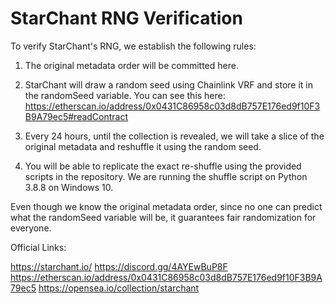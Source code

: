 # StarChant RNG Verification

To verify StarChant's RNG, we establish the following rules:

1. The original metadata order will be committed here.

2. StarChant will draw a random seed using Chainlink VRF and store it in the randomSeed variable. You can see this here: https://etherscan.io/address/0x0431C86958c03d8dB757E176ed9f10F3B9A79ec5#readContract
3. Every 24 hours, until the collection is revealed, we will take a slice of the original metadata and reshuffle it using the random seed.
4. You will be able to replicate the exact re-shuffle using the provided scripts in the repository. We are running the shuffle script on Python 3.8.8 on Windows 10.


Even though we know the original metadata order, since no one can predict what the randomSeed variable will be, it guarantees fair randomization for everyone.

Official Links:

https://starchant.io/
https://discord.gg/4AYEwBuP8F
https://etherscan.io/address/0x0431C86958c03d8dB757E176ed9f10F3B9A79ec5
https://opensea.io/collection/starchant
